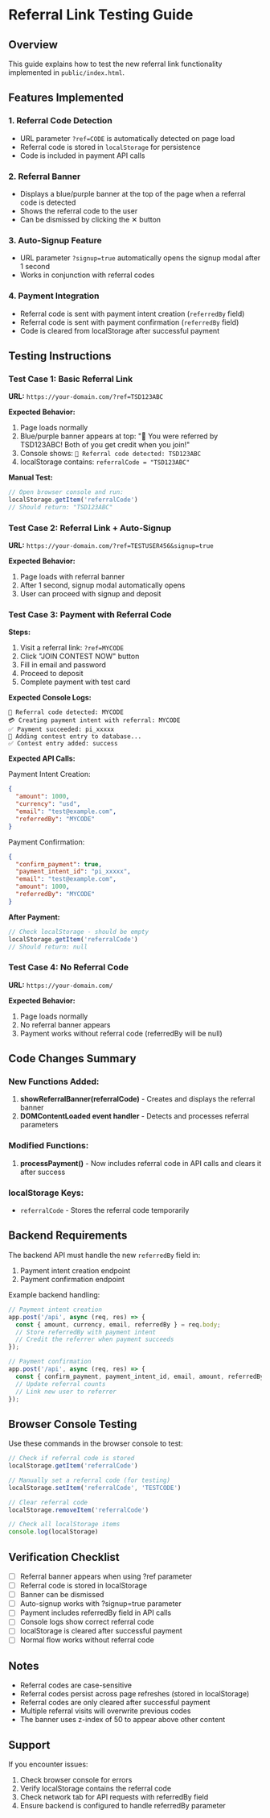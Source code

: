 # Referral Link Testing Guide

## Overview
This guide explains how to test the new referral link functionality implemented in `public/index.html`.

## Features Implemented

### 1. Referral Code Detection
- URL parameter `?ref=CODE` is automatically detected on page load
- Referral code is stored in `localStorage` for persistence
- Code is included in payment API calls

### 2. Referral Banner
- Displays a blue/purple banner at the top of the page when a referral code is detected
- Shows the referral code to the user
- Can be dismissed by clicking the ✕ button

### 3. Auto-Signup Feature
- URL parameter `?signup=true` automatically opens the signup modal after 1 second
- Works in conjunction with referral codes

### 4. Payment Integration
- Referral code is sent with payment intent creation (`referredBy` field)
- Referral code is sent with payment confirmation (`referredBy` field)
- Code is cleared from localStorage after successful payment

## Testing Instructions

### Test Case 1: Basic Referral Link
**URL:** `https://your-domain.com/?ref=TSD123ABC`

**Expected Behavior:**
1. Page loads normally
2. Blue/purple banner appears at top: "🎉 You were referred by TSD123ABC! Both of you get credit when you join!"
3. Console shows: `🔗 Referral code detected: TSD123ABC`
4. localStorage contains: `referralCode = "TSD123ABC"`

**Manual Test:**
```javascript
// Open browser console and run:
localStorage.getItem('referralCode')
// Should return: "TSD123ABC"
```

### Test Case 2: Referral Link + Auto-Signup
**URL:** `https://your-domain.com/?ref=TESTUSER456&signup=true`

**Expected Behavior:**
1. Page loads with referral banner
2. After 1 second, signup modal automatically opens
3. User can proceed with signup and deposit

### Test Case 3: Payment with Referral Code
**Steps:**
1. Visit a referral link: `?ref=MYCODE`
2. Click "JOIN CONTEST NOW" button
3. Fill in email and password
4. Proceed to deposit
5. Complete payment with test card

**Expected Console Logs:**
```
🔗 Referral code detected: MYCODE
💳 Creating payment intent with referral: MYCODE
✅ Payment succeeded: pi_xxxxx
📝 Adding contest entry to database...
✅ Contest entry added: success
```

**Expected API Calls:**

Payment Intent Creation:
```json
{
  "amount": 1000,
  "currency": "usd",
  "email": "test@example.com",
  "referredBy": "MYCODE"
}
```

Payment Confirmation:
```json
{
  "confirm_payment": true,
  "payment_intent_id": "pi_xxxxx",
  "email": "test@example.com",
  "amount": 1000,
  "referredBy": "MYCODE"
}
```

**After Payment:**
```javascript
// Check localStorage - should be empty
localStorage.getItem('referralCode')
// Should return: null
```

### Test Case 4: No Referral Code
**URL:** `https://your-domain.com/`

**Expected Behavior:**
1. Page loads normally
2. No referral banner appears
3. Payment works without referral code (referredBy will be null)

## Code Changes Summary

### New Functions Added:
1. **showReferralBanner(referralCode)** - Creates and displays the referral banner
2. **DOMContentLoaded event handler** - Detects and processes referral parameters

### Modified Functions:
1. **processPayment()** - Now includes referral code in API calls and clears it after success

### localStorage Keys:
- `referralCode` - Stores the referral code temporarily

## Backend Requirements

The backend API must handle the new `referredBy` field in:
1. Payment intent creation endpoint
2. Payment confirmation endpoint

Example backend handling:
```javascript
// Payment intent creation
app.post('/api', async (req, res) => {
  const { amount, currency, email, referredBy } = req.body;
  // Store referredBy with payment intent
  // Credit the referrer when payment succeeds
});

// Payment confirmation
app.post('/api', async (req, res) => {
  const { confirm_payment, payment_intent_id, email, amount, referredBy } = req.body;
  // Update referral counts
  // Link new user to referrer
});
```

## Browser Console Testing

Use these commands in the browser console to test:

```javascript
// Check if referral code is stored
localStorage.getItem('referralCode')

// Manually set a referral code (for testing)
localStorage.setItem('referralCode', 'TESTCODE')

// Clear referral code
localStorage.removeItem('referralCode')

// Check all localStorage items
console.log(localStorage)
```

## Verification Checklist

- [ ] Referral banner appears when using ?ref parameter
- [ ] Referral code is stored in localStorage
- [ ] Banner can be dismissed
- [ ] Auto-signup works with ?signup=true parameter
- [ ] Payment includes referredBy field in API calls
- [ ] Console logs show correct referral code
- [ ] localStorage is cleared after successful payment
- [ ] Normal flow works without referral code

## Notes

- Referral codes are case-sensitive
- Referral codes persist across page refreshes (stored in localStorage)
- Referral codes are only cleared after successful payment
- Multiple referral visits will overwrite previous codes
- The banner uses z-index of 50 to appear above other content

## Support

If you encounter issues:
1. Check browser console for errors
2. Verify localStorage contains the referral code
3. Check network tab for API requests with referredBy field
4. Ensure backend is configured to handle referredBy parameter
